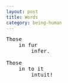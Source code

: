 ```yaml
---
layout: post
title: Words
category: being-human
---
```


<pre>
Those
    in fur
        infer.

Those
    in to it
        intuit!
</pre>

